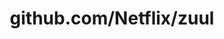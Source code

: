 ---
layout: post
title: github.com/Netflix/zuul
categories: link
tags: [انگلیسی, گیت‌هاب, برنامه‌نویسی]
---